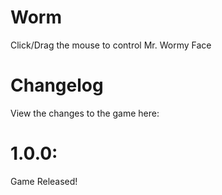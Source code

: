 # Worm

Click/Drag the mouse to control Mr. Wormy Face

# Changelog
View the changes to the game here:

# 1.0.0:
Game Released!
